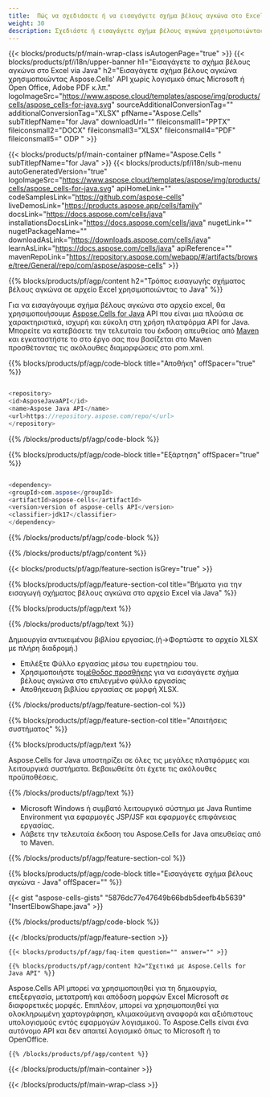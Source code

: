 ```yaml
---
title:  Πώς να σχεδιάσετε ή να εισαγάγετε σχήμα βέλους αγκώνα στο Excel via Java
weight: 30
description: Σχεδιάστε ή εισαγάγετε σχήμα βέλους αγκώνα χρησιμοποιώντας το Aspose.Cells' Java API χωρίς λογισμικό όπως Microsoft ή Open Office, Adobe PDF, κ.λπ.
---
```

{{< blocks/products/pf/main-wrap-class isAutogenPage="true" >}}
{{< blocks/products/pf/i18n/upper-banner h1="Εισαγάγετε το σχήμα βέλους αγκώνα στο Excel via Java" h2="Εισαγάγετε σχήμα βέλους αγκώνα χρησιμοποιώντας Aspose.Cells\' API χωρίς λογισμικό όπως Microsoft ή Open Office, Adobe PDF κ.λπ." logoImageSrc="https://www.aspose.cloud/templates/aspose/img/products/cells/aspose_cells-for-java.svg" sourceAdditionalConversionTag="" additionalConversionTag="XLSX" pfName="Aspose.Cells" subTitlepfName="for Java" downloadUrl="" fileiconsmall1="PPTX" fileiconsmall2="DOCX" fileiconsmall3="XLSX" fileiconsmall4="PDF" fileiconsmall5=" ODP " >}}

{{< blocks/products/pf/main-container pfName="Aspose.Cells " subTitlepfName="for Java" >}}
{{< blocks/products/pf/i18n/sub-menu autoGeneratedVersion="true" logoImageSrc="https://www.aspose.cloud/templates/aspose/img/products/cells/aspose_cells-for-java.svg" apiHomeLink="" codeSamplesLink="https://github.com/aspose-cells" liveDemosLink="https://products.aspose.app/cells/family" docsLink="https://docs.aspose.com/cells/java" installationsDocsLink="https://docs.aspose.com/cells/java" nugetLink="" nugetPackageName="" downloadAsLink="https://downloads.aspose.com/cells/java" learnAsLink="https://docs.aspose.com/cells/java" apiReference="" mavenRepoLink="https://repository.aspose.com/webapp/#/artifacts/browse/tree/General/repo/com/aspose/aspose-cells" >}}

{{% blocks/products/pf/agp/content h2="Τρόπος εισαγωγής σχήματος βέλους αγκώνα σε αρχείο Excel χρησιμοποιώντας το Java" %}}

 Για να εισαγάγουμε σχήμα βέλους αγκώνα στο αρχείο excel, θα χρησιμοποιήσουμε
 [Aspose.Cells for Java](https://products.aspose.com/cells/java) 
 API που είναι μια πλούσια σε χαρακτηριστικά, ισχυρή και εύκολη στη χρήση πλατφόρμα API for Java. Μπορείτε να κατεβάσετε την τελευταία του έκδοση απευθείας από
 [Maven](https://repository.aspose.com/webapp/#/artifacts/browse/tree/General/repo/com/aspose/aspose-cells) 
 και εγκαταστήστε το στο έργο σας που βασίζεται στο Maven προσθέτοντας τις ακόλουθες διαμορφώσεις στο pom.xml.

{{% blocks/products/pf/agp/code-block title="Αποθήκη" offSpacer="true" %}}

```cs

<repository>
<id>AsposeJavaAPI</id>
<name>Aspose Java API</name>
<url>https://repository.aspose.com/repo/</url>
</repository>

```

{{% /blocks/products/pf/agp/code-block %}}

{{% blocks/products/pf/agp/code-block title="Εξάρτηση" offSpacer="true" %}}

```cs

<dependency>
<groupId>com.aspose</groupId>
<artifactId>aspose-cells</artifactId>
<version>version of aspose-cells API</version>
<classifier>jdk17</classifier>
</dependency>

```

{{% /blocks/products/pf/agp/code-block %}}

{{% /blocks/products/pf/agp/content %}}

{{< blocks/products/pf/agp/feature-section isGrey="true" >}}

{{% blocks/products/pf/agp/feature-section-col title="Βήματα για την εισαγωγή σχήματος βέλους αγκώνα στο αρχείο Excel via Java" %}}

{{% blocks/products/pf/agp/text %}}

{{% /blocks/products/pf/agp/text %}}

Δημιουργία αντικειμένου βιβλίου εργασίας.(ή->Φορτώστε το αρχείο XLSX με πλήρη διαδρομή.)
+ Επιλέξτε Φύλλο εργασίας μέσω του ευρετηρίου του.
 + Χρησιμοποιήστε το[μέθοδος προσθήκης](https://reference.aspose.com/cells/java/com.aspose.cells/shapecollection/#addAutoShape-int-int-int-int-int-int-int-) για να εισαγάγετε σχήμα βέλους αγκώνα στο επιλεγμένο φύλλο εργασίας
+ Αποθήκευση βιβλίου εργασίας σε μορφή XLSX.

{{% /blocks/products/pf/agp/feature-section-col %}}

{{% blocks/products/pf/agp/feature-section-col title="Απαιτήσεις συστήματος" %}}

{{% blocks/products/pf/agp/text %}}

 Aspose.Cells for Java υποστηρίζει σε όλες τις μεγάλες πλατφόρμες και λειτουργικά συστήματα. Βεβαιωθείτε ότι έχετε τις ακόλουθες προϋποθέσεις.

{{% /blocks/products/pf/agp/text %}}

- Microsoft Windows ή συμβατό λειτουργικό σύστημα με Java Runtime Environment για εφαρμογές JSP/JSF και εφαρμογές επιφάνειας εργασίας.
- Λάβετε την τελευταία έκδοση του Aspose.Cells for Java απευθείας από το Maven.

{{% /blocks/products/pf/agp/feature-section-col %}}

{{% blocks/products/pf/agp/code-block title="Εισαγάγετε σχήμα βέλους αγκώνα - Java" offSpacer="" %}}

{{< gist "aspose-cells-gists" "5876dc77e47649b66bdb5deefb4b5639" "InsertElbowShape.java" >}}

{{% /blocks/products/pf/agp/code-block %}}

{{< /blocks/products/pf/agp/feature-section >}}

    {{< blocks/products/pf/agp/faq-item question="" answer="" >}}
 

<!-- aboutfile Starts -->

    {{% blocks/products/pf/agp/content h2="Σχετικά με Aspose.Cells for Java API" %}}

 Aspose.Cells API μπορεί να χρησιμοποιηθεί για τη δημιουργία, επεξεργασία, μετατροπή και απόδοση μορφών Excel Microsoft σε διαφορετικές μορφές. Επιπλέον, μπορεί να χρησιμοποιηθεί για ολοκληρωμένη χαρτογράφηση, κλιμακούμενη αναφορά και αξιόπιστους υπολογισμούς εντός εφαρμογών λογισμικού. Το Aspose.Cells είναι ένα αυτόνομο API και δεν απαιτεί λογισμικό όπως το Microsoft ή το OpenOffice.


    {{% /blocks/products/pf/agp/content %}}

    


{{< /blocks/products/pf/main-container >}}
    
{{< /blocks/products/pf/main-wrap-class >}}
